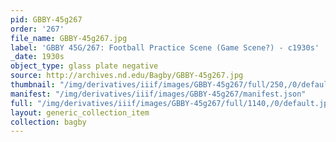 ```yaml
---
pid: GBBY-45g267
order: '267'
file_name: GBBY-45g267.jpg
label: 'GBBY 45G/267: Football Practice Scene (Game Scene?) - c1930s'
_date: 1930s
object_type: glass plate negative
source: http://archives.nd.edu/Bagby/GBBY-45g267.jpg
thumbnail: "/img/derivatives/iiif/images/GBBY-45g267/full/250,/0/default.jpg"
manifest: "/img/derivatives/iiif/images/GBBY-45g267/manifest.json"
full: "/img/derivatives/iiif/images/GBBY-45g267/full/1140,/0/default.jpg"
layout: generic_collection_item
collection: bagby
---
```

